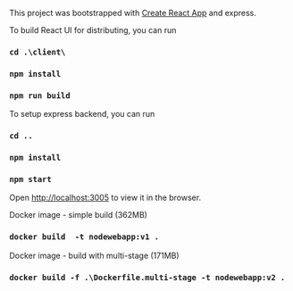 This project was bootstrapped with [Create React App](https://github.com/facebook/create-react-app) and express.

To build React UI for distributing, you can run 

### `cd .\client\`

### `npm install `

### `npm run build`

To setup express backend, you can run 

### `cd .. `

### `npm install `

### `npm start`

Open [http://localhost:3005](http://localhost:3005) to view it in the browser.



Docker image - simple build (362MB)

### `docker build  -t nodewebapp:v1 .`

Docker image - build with multi-stage (171MB)

### `docker build -f .\Dockerfile.multi-stage -t nodewebapp:v2 .`
